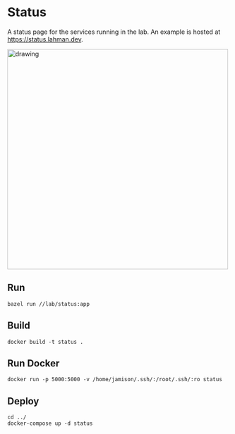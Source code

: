 # Status

A status page for the services running in the lab.
An example is hosted at https://status.lahman.dev.

<img src="demo.png" alt="drawing" width="500"/>

## Run

```shell
bazel run //lab/status:app
```

## Build

```shell
docker build -t status .
```

## Run Docker

```shell
docker run -p 5000:5000 -v /home/jamison/.ssh/:/root/.ssh/:ro status
```

## Deploy

```shell
cd ../
docker-compose up -d status
```
